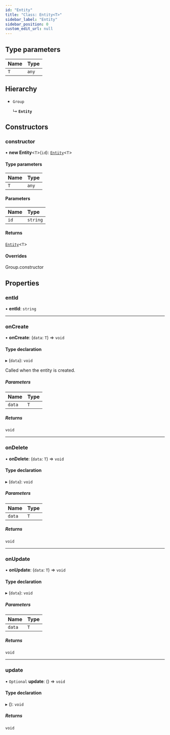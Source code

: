 ```yaml
---
id: "Entity"
title: "Class: Entity<T>"
sidebar_label: "Entity"
sidebar_position: 0
custom_edit_url: null
---
```


## Type parameters

| Name | Type |
| :------ | :------ |
| `T` | `any` |

## Hierarchy

- `Group`

  ↳ **`Entity`**

## Constructors

### constructor

• **new Entity**\<`T`\>(`id`): [`Entity`](Entity.md)\<`T`\>

#### Type parameters

| Name | Type |
| :------ | :------ |
| `T` | `any` |

#### Parameters

| Name | Type |
| :------ | :------ |
| `id` | `string` |

#### Returns

[`Entity`](Entity.md)\<`T`\>

#### Overrides

Group.constructor

## Properties

### entId

• **entId**: `string`

___

### onCreate

• **onCreate**: (`data`: `T`) => `void`

#### Type declaration

▸ (`data`): `void`

Called when the entity is created.

##### Parameters

| Name | Type |
| :------ | :------ |
| `data` | `T` |

##### Returns

`void`

___

### onDelete

• **onDelete**: (`data`: `T`) => `void`

#### Type declaration

▸ (`data`): `void`

##### Parameters

| Name | Type |
| :------ | :------ |
| `data` | `T` |

##### Returns

`void`

___

### onUpdate

• **onUpdate**: (`data`: `T`) => `void`

#### Type declaration

▸ (`data`): `void`

##### Parameters

| Name | Type |
| :------ | :------ |
| `data` | `T` |

##### Returns

`void`

___

### update

• `Optional` **update**: () => `void`

#### Type declaration

▸ (): `void`

##### Returns

`void`
